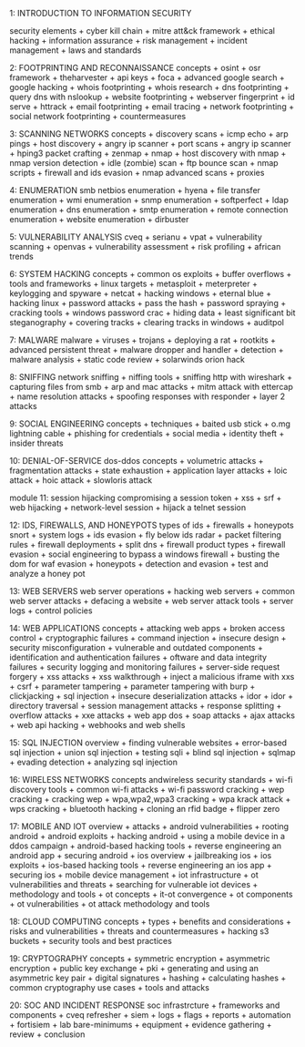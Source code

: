 1: INTRODUCTION TO INFORMATION SECURITY

security elements + cyber kill chain + mitre att&ck framework + ethical hacking + information assurance + risk management + incident management + laws and standards

2: FOOTPRINTING AND RECONNAISSANCE
concepts + osint + osr framework +  theharvester + api keys + foca + advanced google search + google hacking + whois footprinting + whois research + dns footprinting + query dns with nslookup + website footprinting + webserver fingerprint + id serve + httrack + email footprinting + email tracing + network footprinting + social network footprinting + countermeasures 

3: SCANNING NETWORKS
concepts + discovery scans + icmp echo + arp pings + host discovery + angry ip scanner + port scans + angry ip scanner + hping3 packet crafting + zenmap + nmap + host discovery with nmap + nmap version detection + idle (zombie) scan + ftp bounce scan + nmap scripts + firewall and ids evasion + nmap advanced scans + proxies  

4: ENUMERATION
smb netbios enumeration + hyena + file transfer enumeration + wmi enumeration + snmp enumeration + softperfect + ldap enumeration + dns enumeration + smtp enumeration + remote connection enumeration + website enumeration +  dirbuster 

5: VULNERABILITY ANALYSIS
cveq + serianu + vpat + vulnerability scanning + openvas + vulnerability assessment + risk profiling + african trends 

6: SYSTEM HACKING
concepts + common os exploits + buffer overflows + tools and frameworks + linux targets + metasploit + meterpreter + keylogging and spyware + netcat + hacking windows + eternal blue + hacking linux + password attacks + pass the hash + password spraying + cracking tools + windows password crac + hiding data + least significant bit steganography + covering tracks + clearing tracks in windows + auditpol

7: MALWARE 
malware + viruses + trojans + deploying a rat + rootkits + advanced persistent threat + malware dropper and handler + detection + malware analysis + static code review + solarwinds orion hack

8: SNIFFING
network sniffing + niffing tools + sniffing http with wireshark + capturing files from smb + arp and mac attacks + mitm attack with ettercap + name resolution attacks + spoofing responses with responder + layer 2 attacks

9: SOCIAL ENGINEERING
concepts + techniques + baited usb stick + o.mg lightning cable + phishing for credentials + social media + identity theft + insider threats

10: DENIAL-OF-SERVICE
dos-ddos concepts + volumetric attacks + fragmentation attacks + state exhaustion + application layer attacks + loic attack + hoic attack + slowloris attack

module 11: session hijacking
compromising a session token + xss + srf + web hijacking + network-level session  + hijack a telnet session

12: IDS, FIREWALLS, AND HONEYPOTS
types of ids + firewalls + honeypots snort + system logs + ids evasion + fly below ids radar + packet filtering rules + firewall deployments + split dns + firewall product types + firewall evasion + social engineering to bypass a windows firewall + busting the dom for waf evasion + honeypots + detection and evasion + test and analyze a honey pot 

13: WEB SERVERS
web server operations + hacking web servers + common web server attacks + defacing a website + web server attack tools + server logs + control policies 

14: WEB APPLICATIONS
concepts + attacking web apps + broken access control + cryptographic failures + command injection + insecure design + security misconfiguration + vulnerable and outdated components + identification and authentication failures + oftware and data integrity failures + security logging and monitoring failures + server-side request forgery + xss attacks + xss walkthrough + inject a malicious iframe with xxs + csrf + parameter tampering + parameter tampering with burp + clickjacking + sql injection + insecure deserialization attacks + idor + idor + directory traversal + session management attacks + response splitting + overflow attacks + xxe attacks + web app dos + soap attacks + ajax attacks + web api hacking + webhooks and web shells 

15: SQL INJECTION
overview + finding vulnerable websites + error-based sql injection + union sql injection + testing sqli + blind sql injection + sqlmap + evading detection + analyzing sql injection 

16: WIRELESS NETWORKS
concepts andwireless security standards + wi-fi discovery tools + common wi-fi attacks + wi-fi password cracking + wep cracking + cracking wep + wpa,wpa2,wpa3 cracking + wpa krack attack + wps cracking + bluetooth hacking + cloning an rfid badge + flipper zero 

17: MOBILE AND IOT
overview + attacks + android vulnerabilities + rooting android + android exploits + hacking android + using a mobile device in a ddos campaign + android-based hacking tools + reverse engineering an android app + securing android + ios overview + jailbreaking ios + ios exploits + ios-based hacking tools + reverse engineering an ios app + securing ios + mobile device management + iot infrastructure + ot vulnerabilities and threats + searching for vulnerable iot devices + methodology and tools + ot concepts + it-ot convergence + ot components + ot vulnerabilities + ot attack methodology and tools 

18: CLOUD COMPUTING
concepts + types + benefits and considerations + risks and vulnerabilities + threats and countermeasures + hacking s3 buckets + security tools and best practices 

19: CRYPTOGRAPHY
concepts + symmetric encryption + asymmetric encryption + public key exchange + pki + generating and using an asymmetric key pair + digital signatures + hashing + calculating hashes + common cryptography use cases + tools and attacks

20: SOC AND INCIDENT RESPONSE
soc infrastrcture + frameworks and components + cveq refresher + siem + logs + flags + reports + automation + fortisiem + lab bare-minimums + equipment + evidence gathering + review +  conclusion

